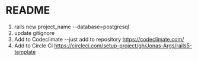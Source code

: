 # README

1. rails new project_name --database=postgresql
2. update gitignore
3. Add  to Codeclimate
  --just add to repository https://codeclimate.com/
4. Add to Circle Ci https://circleci.com/setup-project/gh/Jonas-Args/rails5-template

